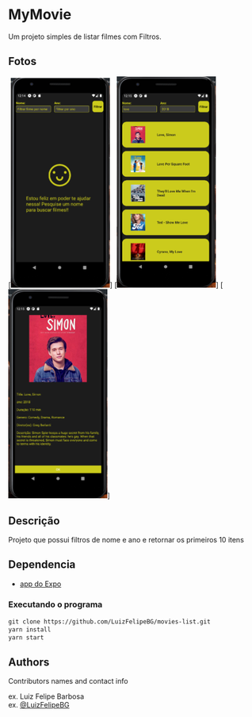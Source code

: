 # MyMovie

Um projeto simples de listar filmes com Filtros.

## Fotos

[<img src="./assets/firstPicture.png" width="200" />]
[<img src="./assets/secoundPicture.png" width="200" />]
[<img src="./assets/lastPicture.png" width="200" />]

## Descrição 

Projeto que possui filtros de nome e ano e retornar os primeiros 10 itens 

## Dependencia

- [app do Expo](https://play.google.com/store/apps/details?id=host.exp.exponent&hl=pt_BR&gl=US)

### Executando o programa

```
git clone https://github.com/LuizFelipeBG/movies-list.git
yarn install
yarn start
```

## Authors

Contributors names and contact info

ex. Luiz Felipe Barbosa  
ex. [@LuizFelipeBG](https://github.com/LuizFelipeBG)
